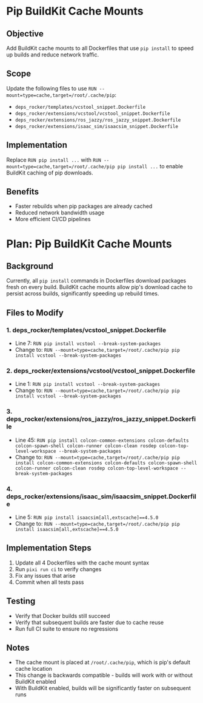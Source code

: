 # Pip BuildKit Cache Mounts

## Objective
Add BuildKit cache mounts to all Dockerfiles that use `pip install` to speed up builds and reduce network traffic.

## Scope
Update the following files to use `RUN --mount=type=cache,target=/root/.cache/pip`:
- `deps_rocker/templates/vcstool_snippet.Dockerfile`
- `deps_rocker/extensions/vcstool/vcstool_snippet.Dockerfile`
- `deps_rocker/extensions/ros_jazzy/ros_jazzy_snippet.Dockerfile`
- `deps_rocker/extensions/isaac_sim/isaacsim_snippet.Dockerfile`

## Implementation
Replace `RUN pip install ...` with `RUN --mount=type=cache,target=/root/.cache/pip pip install ...` to enable BuildKit caching of pip downloads.

## Benefits
- Faster rebuilds when pip packages are already cached
- Reduced network bandwidth usage
- More efficient CI/CD pipelines

# Plan: Pip BuildKit Cache Mounts

## Background
Currently, all `pip install` commands in Dockerfiles download packages fresh on every build. BuildKit cache mounts allow pip's download cache to persist across builds, significantly speeding up rebuild times.

## Files to Modify

### 1. deps_rocker/templates/vcstool_snippet.Dockerfile
- Line 7: `RUN pip install vcstool --break-system-packages`
- Change to: `RUN --mount=type=cache,target=/root/.cache/pip pip install vcstool --break-system-packages`

### 2. deps_rocker/extensions/vcstool/vcstool_snippet.Dockerfile
- Line 1: `RUN pip install vcstool --break-system-packages`
- Change to: `RUN --mount=type=cache,target=/root/.cache/pip pip install vcstool --break-system-packages`

### 3. deps_rocker/extensions/ros_jazzy/ros_jazzy_snippet.Dockerfile
- Line 45: `RUN pip install colcon-common-extensions colcon-defaults colcon-spawn-shell colcon-runner colcon-clean rosdep colcon-top-level-workspace --break-system-packages`
- Change to: `RUN --mount=type=cache,target=/root/.cache/pip pip install colcon-common-extensions colcon-defaults colcon-spawn-shell colcon-runner colcon-clean rosdep colcon-top-level-workspace --break-system-packages`

### 4. deps_rocker/extensions/isaac_sim/isaacsim_snippet.Dockerfile
- Line 5: `RUN pip install isaacsim[all,extscache]==4.5.0`
- Change to: `RUN --mount=type=cache,target=/root/.cache/pip pip install isaacsim[all,extscache]==4.5.0`

## Implementation Steps
1. Update all 4 Dockerfiles with the cache mount syntax
2. Run `pixi run ci` to verify changes
3. Fix any issues that arise
4. Commit when all tests pass

## Testing
- Verify that Docker builds still succeed
- Verify that subsequent builds are faster due to cache reuse
- Run full CI suite to ensure no regressions

## Notes
- The cache mount is placed at `/root/.cache/pip`, which is pip's default cache location
- This change is backwards compatible - builds will work with or without BuildKit enabled
- With BuildKit enabled, builds will be significantly faster on subsequent runs
